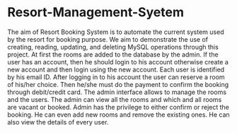 # Resort-Management-Syetem
The aim of Resort Booking System is to automate the current system used by the resort for booking 
purpose. We aim to demonstrate the use of creating, reading, updating, and deleting MySQL 
operations through this project. At first the rooms are added to the database by the admin. If the 
user has an account, then he should login to his account otherwise create a new account and then 
login using the new account. Each user is identified by his email ID. After logging in to his account 
the user can reserve a room of his/her choice. Then he/she must do the payment to confirm the 
booking through debit/credit card. The admin interface allows to manage the rooms and the users. 
The admin can view all the rooms and which and all rooms are vacant or booked. Admin has the 
privilege to either confirm or reject the booking. He can even add new rooms and remove the 
existing ones. He can also view the details of every user.
